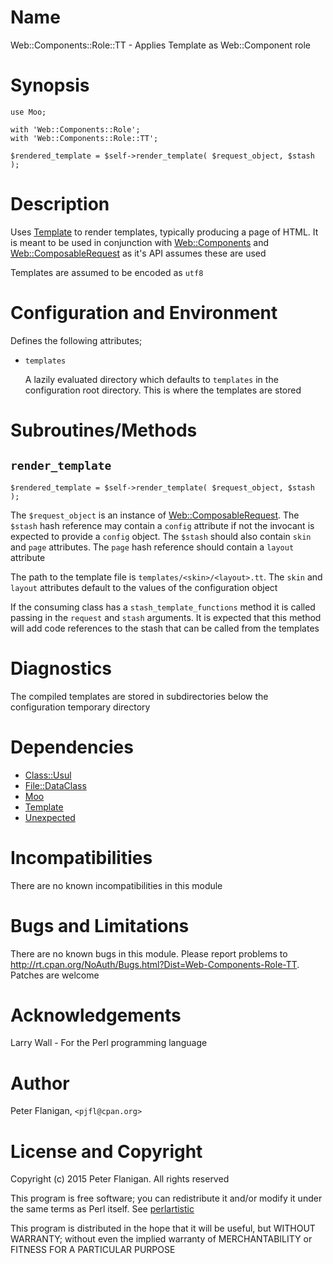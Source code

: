 # Name

Web::Components::Role::TT - Applies Template as Web::Component role

# Synopsis

    use Moo;

    with 'Web::Components::Role';
    with 'Web::Components::Role::TT';

    $rendered_template = $self->render_template( $request_object, $stash );

# Description

Uses [Template](https://metacpan.org/pod/Template) to render templates, typically producing a page of HTML.
It is meant to be used in conjunction with [Web::Components](https://metacpan.org/pod/Web::Components) and
[Web::ComposableRequest](https://metacpan.org/pod/Web::ComposableRequest) as it's API assumes these are used

Templates are assumed to be encoded as `utf8`

# Configuration and Environment

Defines the following attributes;

- `templates`

    A lazily evaluated directory which defaults to `templates` in the configuration
    root directory. This is where the templates are stored

# Subroutines/Methods

## `render_template`

    $rendered_template = $self->render_template( $request_object, $stash );

The `$request_object` is an instance of [Web::ComposableRequest](https://metacpan.org/pod/Web::ComposableRequest). The
`$stash` hash reference may contain a `config` attribute if not the
invocant is expected to provide a `config` object. The `$stash` should
also contain `skin` and `page` attributes. The `page` hash reference
should contain a `layout` attribute

The path to the template file is `templates/<skin>/<layout>.tt`. The
`skin` and `layout` attributes default to the values of the configuration
object

If the consuming class has a `stash_template_functions` method it is called
passing in the `request` and `stash` arguments. It is expected that this
method will add code references to the stash that can be called from the
templates

# Diagnostics

The compiled templates are stored in subdirectories below the configuration
temporary directory

# Dependencies

- [Class::Usul](https://metacpan.org/pod/Class::Usul)
- [File::DataClass](https://metacpan.org/pod/File::DataClass)
- [Moo](https://metacpan.org/pod/Moo)
- [Template](https://metacpan.org/pod/Template)
- [Unexpected](https://metacpan.org/pod/Unexpected)

# Incompatibilities

There are no known incompatibilities in this module

# Bugs and Limitations

There are no known bugs in this module. Please report problems to
http://rt.cpan.org/NoAuth/Bugs.html?Dist=Web-Components-Role-TT.
Patches are welcome

# Acknowledgements

Larry Wall - For the Perl programming language

# Author

Peter Flanigan, `<pjfl@cpan.org>`

# License and Copyright

Copyright (c) 2015 Peter Flanigan. All rights reserved

This program is free software; you can redistribute it and/or modify it
under the same terms as Perl itself. See [perlartistic](https://metacpan.org/pod/perlartistic)

This program is distributed in the hope that it will be useful,
but WITHOUT WARRANTY; without even the implied warranty of
MERCHANTABILITY or FITNESS FOR A PARTICULAR PURPOSE
